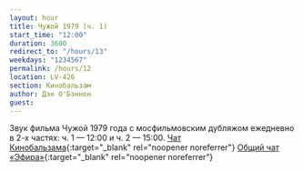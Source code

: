 ```yaml
---
layout: hour
title: Чужой 1979 (ч. 1)
start_time: "12:00"
duration: 3600
redirect_to: "/hours/13"
weekdays: "1234567"
permalink: /hours/12
location: LV-426
section: Кинобальзам
author: Дэн О'Бэннон
guest:   
---
```


Звук фильма Чужой 1979 года с мосфильмовским дубляжом ежедневно в 2-х частях: ч. 1 — 12:00 и ч. 2 — 15:00. [Чат Кинобальзама](https://t.me/+LJbX4Hr0myYxMGRi){:target="_blank" rel="noopener noreferrer"} [Общий чат «Эфира»](https://t.me/+nk0UKze8dEczZDAy){:target="_blank" rel="noopener noreferrer"} 
